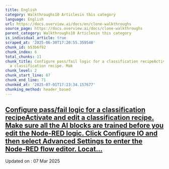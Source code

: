 ```yaml
---
title: English
category: Walkthroughs10 Articlesin this category
language: English
url: https://docs.overview.ai/docs/en/clone-walkthroughs
source_page: https://docs.overview.ai/docs/clone-walkthroughs
parent_category: Walkthroughs10 Articlesin this category
is_individual_article: true
scraped_at: '2025-06-30T17:20:55.359540'
chunk_id: b53b6f92
chunk_index: 6
total_chunks: 11
chunk_title: Configure pass/fail logic for a classification recipeActivate and edit
  a classification recipe. Mak
chunk_level: 2
chunk_start_line: 67
chunk_end_line: 71
chunked_at: '2025-07-01T17:23:34.157677'
chunking_method: header_based
---
```


## [Configure pass/fail logic for a classification recipeActivate and edit a classification recipe. Make sure all the AI blocks are trained before you edit the Node-RED logic. Click Configure IO and then select Advanced Settings to enter the Node-RED flow editor. Locat...](/docs/create-a-classifier-node-red-logic-2-1)

Updated on : 07 Mar 2025
